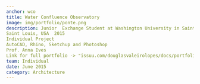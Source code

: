 ```yaml
---
anchor: wco
title: Water Confluence Observatory
image: img/portfolio/ponte.png
description: Junior  Exchange Student at Washington University in Saint Louis
Saint Louis, USA  2015
Individual Project
AutoCAD, Rhino, Sketchup and Photoshop
Prof. Anna Ives
Link for full portfolio -> "issuu.com/douglasvaleirolopes/docs/portfolio_online?e=23661063/33524900"
team: Individual
date: June 2015
category: Architecture
---
```

